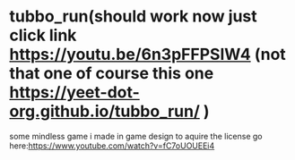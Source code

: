 # tubbo_run(should work now just click link https://youtu.be/6n3pFFPSlW4 (not that one of course this one https://yeet-dot-org.github.io/tubbo_run/ )
some mindless game i made in game design to aquire the license go here:https://www.youtube.com/watch?v=fC7oUOUEEi4
